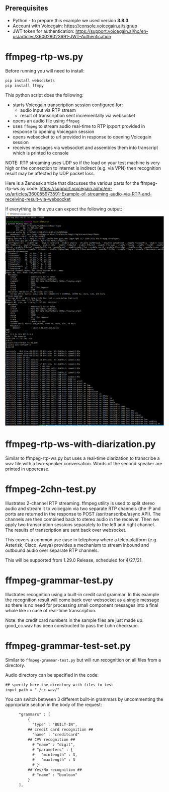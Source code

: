 ## Prerequisites
* Python - to prepare this example we used version **3.8.3**
* Account with Voicegain: https://console.voicegain.ai/signup
* JWT token for authentication: https://support.voicegain.ai/hc/en-us/articles/360028023691-JWT-Authentication

# ffmpeg-rtp-ws.py

Before running you will need to install:
```
pip install websockets
pip install ffmpy
```
This python script does the following:
* starts Voicegain transcription session configured for:
    * audio input via RTP stream
    * result of transcription sent incrementally via websocket 
* opens an audio file using `ffmpeg`
* uses `ffmpeg` to stream audio real-time to RTP ip:port provided in response to opening Voicegain session
* opens websocket to url provided in response to opening Voicegain session
* receives messages via websocket and assembles them into transcript which is printed to console

NOTE: RTP streaming uses UDP so if the load on your test machine is very high or the connection to internet is indirect (e.g. via VPN) then recognition result may be affected by UDP packet loss.  

Here is a Zendesk article that discusses the various parts for the ffmpeg-rtp-ws.py code:
https://support.voicegain.ai/hc/en-us/articles/360055973591-Example-of-streaming-audio-via-RTP-and-receiving-result-via-websocket  

If everything is fine you can expect the following output:
![Example output](ffmpeg-example-output.PNG) 

# ffmpeg-rtp-ws-with-diarization.py

Similar to ffmpeg-rtp-ws.py but uses a real-time diarization to transcribe a wav file with a two-speaker conversation. Words of the second speaker are printed in uppercase.

# ffmpeg-2chn-test.py

Illustrates 2-channel RTP streaming. ffmpeg utility is used to split stereo audio and stream it to voicegain via two separate RTP channels (the IP and ports are returned in the response to POST /asr/transcribe/async API). The channels are then combined back to stereo audio in the receiver. Then we apply two transcription sessions separately to the left and right channel. The results of transcription are sent back over websocket.  

This covers a common use case in telephony where a telco platform (e.g. Asterisk, Cisco, Avaya) provides a mechanism to stream inbound and outbound audio over separate RTP channels.

This will be supported from 1.29.0 Release, scheduled for 4/27/21.

# ffmpeg-grammar-test.py

Illustrates recognition using a built-in credit card grammar. In this example the recognition result will come back over websocket as a single message so there is no need for processing small component messages into a final whole like in case of real-time transcription. 

Note: the credit card numbers in the sample files are just made up. good_cc.wav has been constructed to pass the Luhn checksum.

# ffmpeg-grammar-test-set.py

Similar to `ffmpeg-grammar-test.py` but will run recognition on all files from a directory. 

Audio directory can be specified in the code:
```
## specify here the directory with files to test
input_path = "./cc-wav/"
```

You can switch between 3 different built-in grammars by uncommenting the appropriate section in the body of the request:
```
      "grammars" : [
          {
            "type" : "BUILT-IN",
          ## credit card recognition ##
            "name" : "creditcard"
          ## CVV recognition ##
            # "name" : "digit",
            # "parameters" : {
            #   "minlength" : 3,
            #   "maxlength" : 3
            # }
          ## Yes/No recognition ##
            # "name" : "boolean"
          }
      ],
```   
